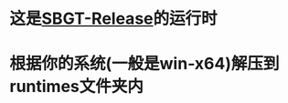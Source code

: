 # 这是[SBGT-Release](https://github.com/Miltomo/SBGT-Release)的运行时
# 根据你的系统(一般是win-x64)解压到runtimes文件夹内

